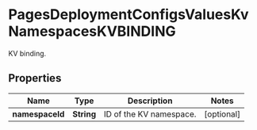 

# PagesDeploymentConfigsValuesKvNamespacesKVBINDING

KV binding.

## Properties

| Name | Type | Description | Notes |
|------------ | ------------- | ------------- | -------------|
|**namespaceId** | **String** | ID of the KV namespace. |  [optional] |



